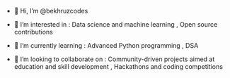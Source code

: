 - 👋 Hi, I’m @bekhruzcodes
- 👀 I’m interested in :
         Data science and machine learning
      ,   Open source contributions

- 🌱 I’m currently learning :
         Advanced Python programming
      ,   DSA

- 💞️ I’m looking to collaborate on :
         Community-driven projects aimed at education and skill development
      ,   Hackathons and coding competitions

<!---
bekhruzcodes/bekhruzcodes is a ✨ special ✨ repository because its `README.md` (this file) appears on your GitHub profile.
You can click the Preview link to take a look at your changes.
--->
